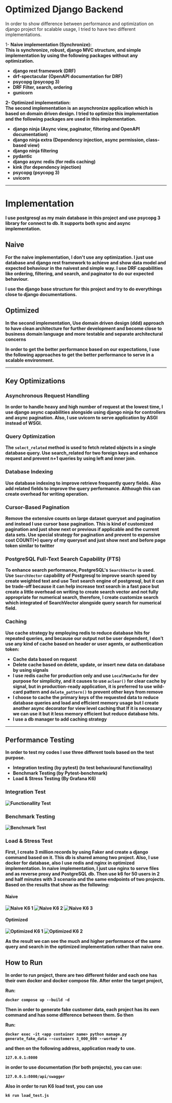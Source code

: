 # Optimized Django Backend 

In order to show difference between performance and optimization on django project for scalable usage, I tried to have two different implementations.

1- <b>Naive implementation (Synchronize):<b><br>
    This is synchronize, robust, django MVC structure, and simple implementation by using the following 
packages without any optimization.

- django rest framework (DRF)
- drf-spectacular (OpenAPI documentation for DRF)
- psycopg (psycopg 3)
- DRF Filter, search, ordering
- gunicorn

2- <b>Optimized implementation:<b><br>
The second implementation is an asynchronize application which is based on domain driven design.
I tried to optimize this implementation and the following 
packages are used in this implementation.

- django ninja (Async view, paginator, filtering and OpenAPI documentation)
- django ninja extra (Dependency injection, async permission, class-based view)
- django ninja filtering
- pydantic
- django async redis (for redis caching)
- kink (for dependency injection)
- psycopg (psycopg 3)
- uvicorn

---

# Implementation

I use postgresql as my main database in this project and use psycopg 3 library for connect to db. It supports both sync and async implementation.
## Naive
For the naive implementation, I don't use any optimization. I just use database and django rest framework to achieve
and show data model and expected behaviour in the naivest and simple way.
I use DRF capabilities like ordering, filtering, and search, and paginator to
do our expected behaviour.

I use the django base structure for this project and try to do everythings close to django
documentations.

## Optimized
In the second implementation, Use domain driven design (ddd) approach to have clean architecture 
for further development and become close to business domain language and more testable and separate architectural concerns 

In order to get the better performance based on our expectations, I use the following
approaches to get the better performance to serve in a scalable environment.


---

## Key Optimizations

### Asynchronous Request Handling
In order to handle heavy and high number of request at the lowest time, I use django async 
capabilities alongside using django ninja for controllers and async pagination.
Also, I use uvicorn to serve application by ASGI instead of WSGI.

### Query Optimization
The **`select_related`** method is used to fetch related objects in a single database query.
Use search_related for two foreign keys and enhance request and prevent n+1 queries by using left and inner join.

###  Database Indexing
Use database indexing to improve retrieve frequently query fields.
Also add related fields to improve the query performance. Although this can create overhead for writing 
operation.

### Cursor-Based Pagination
Remove the extensive counts on large dataset queryset and pagination and instead I use cursor base pagination.
This is kind of customized pagination and just show next or previous if applicable and the current data sets.
Use special strategy for pagination and prevent to expensive cost COUNT(*) query of my queryset and just show next and before page 
token similar to twitter

### PostgreSQL Full-Text Search Capability (FTS)
To enhance search performance, PostgreSQL's `SearchVector` is used.<br>
Use `SearchVector` capability of Postgresql to improve search speed by create weighted text and use 
Text search engine of postgresql, but it can be trade-off because it can help increase text search in a fast pace 
but create a little overhead on writing to create search vector and not fully appropriate for numerical search, 
therefore, I create customize search which integrated of SearchVector alongside query search for numerical field.

### Caching
Use cache strategy by employing redis to reduce database hits for repeated queries, and because our output not be user dependent, I don’t use any kind of cache based on header or user agents, or authentication token:
- Cache data based on request
- Delete cache based on delete, update, or insert new data on database by using signals
- I use redis cache for production only and use `LocalMemCache` for dev purpose for simplicity, and it causes to use
`aclear()` for clear cache by signal, but in production-ready application, it is preferred to use wild-card pattern 
and `delete_pattern()` to prevent other keys from remove
- I choose to cache the primary keys of the requested data to reduce database queries and load and efficient memory usage but I create another async decorator for view level caching that If it is necessary we can use it but it less memory efficient but reduce database hits.
- I use a db manager to add caching strategy

---

## Performance Testing

 In order to test my codes I use three different tools based on the test purpose.

- Integration testing (by pytest) (to test behavioural functionality)
- Benchmark Testing (by Pytest-benchmark) 
- Load & Stress Testing (By Grafana K6)

### Integration Test
![Functionallity Test](media/pytest-functionality.png)

### Benchmark Testing

![Benchmark Test](media/benchmark.png)

### Load & Stress Test
First, I create 3 million records by using Faker and create a django command 
based on it. This db is shared among two project.
Also, I use docker for database, also I use redis and nginx in optimized implementation.
In naive implementation, I just use nginx to serve files and as reverse proxy and PostgreSQL db.
Then use k6 for 50 users in 2 and half minutes with 3 scenario and the same endpoints of two projects.
Based on the results that show as the following:

#### Naive
![Naive K6 1](media/k6-naive-1.png)
![Naive K6 2](media/k6-naive-2.png)
![Naive K6 3](media/k6-naive-3.png)

#### Optimized

![Optimized K6 1](media/k6-optimized-1.png)
![Optimized K6 2](media/k6-optimized-2.png)


As the result we can see the much and higher performance of the same query and search in the optimized implementation
rather than naive one. 

## How to Run

In order to run project, there are two different folder and each one has their own docker and
docker compose file.
After enter the target project,

Run:
```shell
docker compose up --build -d

```

Then in order to generate fake customer data, each project has its own command and has
some difference between them. So then 

Run:

```shell
docker exec -it <app container name> python manage.py generate_fake_data --customers 3_000_000 --worker 4

```

and then on the following address, application ready to use.

```shell
127.0.0.1:8000
```

in order to use documentation (for both projects), you can use:

```shell
127.0.0.1:8000/api/swagger
```


Also in order to run K6 load test, you can use

```shell
k6 run load_test.js
```
